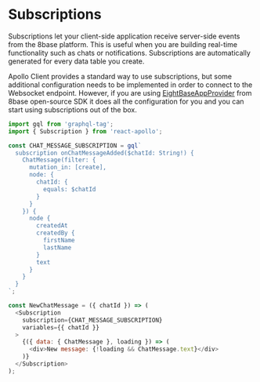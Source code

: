 # Subscriptions

Subscriptions let your client-side application receive server-side events from the 8base platform. This is useful when you are building real-time functionality such as chats or notifications. Subscriptions are automatically generated for every data table you create.

Apollo Client provides a standard way to use subscriptions, but some additional configuration needs to be implemented in order to connect to the Websocket endpoint. However, if you are using [EightBaseAppProvider](https://github.com/8base/sdk/tree/master/packages/app-provider) from 8base open-source SDK it does all the configuration for you and you can start using subscriptions out of the box. 


```javascript
import gql from 'graphql-tag';
import { Subscription } from 'react-apollo';

const CHAT_MESSAGE_SUBSCRIPTION = gql`
  subscription onChatMessageAdded($chatId: String!) {
    ChatMessage(filter: {
      mutation_in: [create],
      node: {
        chatId: {
          equals: $chatId
        }
      }
    }) {
      node {
        createdAt
        createdBy {
          firstName
          lastName
        }
        text
      }
    }
  }
`;

const NewChatMessage = ({ chatId }) => (
  <Subscription
    subscription={CHAT_MESSAGE_SUBSCRIPTION}
    variables={{ chatId }}
  >
    {({ data: { ChatMessage }, loading }) => (
      <div>New message: {!loading && ChatMessage.text}</div>
    )}
  </Subscription>
);
```